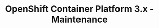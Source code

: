 ---
permalink: /product-documents/openshift-container-platform-3/nist-800-53/ma/
layout: control_response
title: OpenShift Container Platform 3.x - Maintenance
category: Product Documents
lead: |
  Control responses for NIST 800-53 rev4.
subnav:
  data: components.openshift-container-platform-3.policies.MA-Maintenance.component
  href: ['#%', control_key]
  text: control_key
product_info:
  name: OpenShift Container Platform 3.x
  opencontrol_component: openshift-container-platform-3
  control_family: MA-Maintenance
---